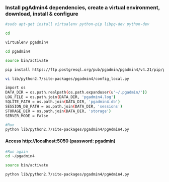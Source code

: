 ### Install pgAdmin4 dependencies, create a virtual environment, download, install & configure
```sh
#sudo apt-get install virtualenv python-pip libpq-dev python-dev

cd

virtualenv pgadmin4

cd pgadmin4

source bin/activate

pip install https://ftp.postgresql.org/pub/pgadmin/pgadmin4/v4.21/pip/pgadmin4-4.21-py2.py3-none-any.whl

vi lib/python2.7/site-packages/pgadmin4/config_local.py
```
```sh
import os
DATA_DIR = os.path.realpath(os.path.expanduser(u'~/.pgadmin/'))
LOG_FILE = os.path.join(DATA_DIR, 'pgadmin4.log')
SQLITE_PATH = os.path.join(DATA_DIR, 'pgadmin4.db')
SESSION_DB_PATH = os.path.join(DATA_DIR, 'sessions')
STORAGE_DIR = os.path.join(DATA_DIR, 'storage')
SERVER_MODE = False
```
```sh
#Run
python lib/python2.7/site-packages/pgadmin4/pgAdmin4.py
```

#### Access http://localhost:5050 (password: pgadmin)

```sh
#Run again
cd ~/pgadmin4

source bin/activate

python lib/python2.7/site-packages/pgadmin4/pgAdmin4.py
```
